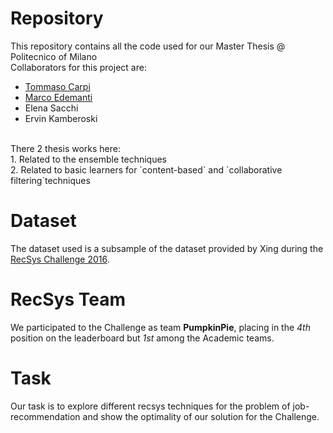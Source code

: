 # Repository
This repository contains all the code used for our Master Thesis @ Politecnico of Milano <br>
Collaborators for this project are: <br>
- [Tommaso Carpi](https://github.com/tommycarpi)
- [Marco Edemanti](https://github.com/marcoede)
- Elena Sacchi
- Ervin Kamberoski

<br>
There 2 thesis works here: <br>
1. Related to the ensemble techniques <br>
2. Related to basic learners for `content-based` and `collaborative filtering`techniques

# Dataset
The dataset used is a subsample of the dataset provided by Xing during the [RecSys Challenge 2016](http://2016.recsyschallenge.com/). <br>

# RecSys Team
We participated to the Challenge as team **PumpkinPie**, placing in the *4th* position on the leaderboard but *1st* among the Academic teams.

# Task
Our task is to explore different recsys techniques for the problem of job-recommendation and show the optimality of our solution for the Challenge. <br>
